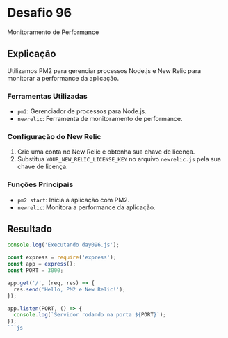 # Desafio 96

Monitoramento de Performance

## Explicação

Utilizamos PM2 para gerenciar processos Node.js e New Relic para monitorar a performance da aplicação.

### Ferramentas Utilizadas

- `pm2`: Gerenciador de processos para Node.js.
- `newrelic`: Ferramenta de monitoramento de performance.

### Configuração do New Relic

1. Crie uma conta no New Relic e obtenha sua chave de licença.
2. Substitua `YOUR_NEW_RELIC_LICENSE_KEY` no arquivo `newrelic.js` pela sua chave de licença.

### Funções Principais

- `pm2 start`: Inicia a aplicação com PM2.
- `newrelic`: Monitora a performance da aplicação.

## Resultado

```js
console.log('Executando day096.js');

const express = require('express');
const app = express();
const PORT = 3000;

app.get('/', (req, res) => {
  res.send('Hello, PM2 e New Relic!');
});

app.listen(PORT, () => {
  console.log(`Servidor rodando na porta ${PORT}`);
});
```js